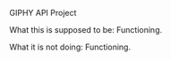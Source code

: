 GIPHY API Project

What this is supposed to be:
  Functioning.
 
What it is not doing: 
  Functioning.
